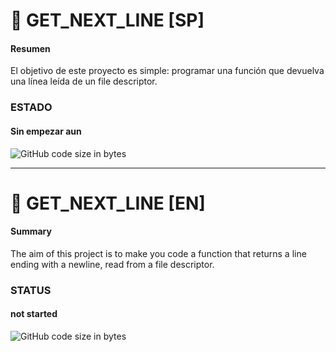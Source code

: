# :page_facing_up: GET_NEXT_LINE [SP]

#### Resumen
El objetivo de este proyecto es simple: programar una función que devuelva
una línea leída de un file descriptor.

### ESTADO
#### Sin empezar aun

![GitHub code size in bytes](https://img.shields.io/badge/RESULTADO-NO_EMPEZADO-inactive)

<hr/>

# :page_facing_up: GET_NEXT_LINE [EN]

#### Summary
The aim of this project is to make you code a function that returns a line
ending with a newline, read from a file descriptor.

### STATUS
#### not started

![GitHub code size in bytes](https://img.shields.io/badge/RESULTADO-NO_EMPEZADO-inactive)
